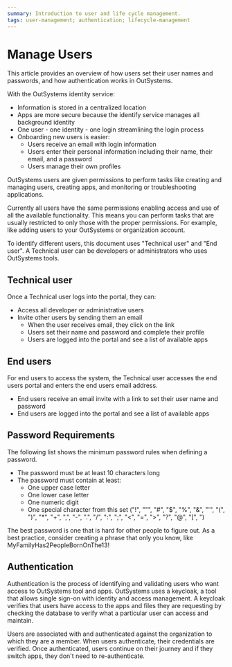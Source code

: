 ```yaml
---
summary: Introduction to user and life cycle management.  
tags: user-management; authentication; lifecycle-management
---
```


# Manage Users

This article provides an overview of how users set their user names and passwords, and how authentication works in OutSystems.

With the OutSystems identity service:

* Information is stored in a centralized location
* Apps are more secure because the identify service manages all background identity
* One user - one identity - one login streamlining the login process
* Onboarding new users is easier:
    * Users receive an email with login information
    * Users enter their personal information including their name, their email, and a password
    * Users manage their own profiles
  
OutSystems users are given permissions to perform tasks like creating and managing users, creating apps, and monitoring or troubleshooting applications.

Currently all users have the same permissions enabling access and use of all the available functionality. This means you can perform tasks that are usually restricted to only those with the proper permissions. For example, like adding users to your OutSystems or organization account.

<div lass="info" markdown="1">

To identify different users, this document uses "Technical user" and "End user".  A Technical user can be developers or administrators who uses OutSystems tools.

</div>

## Technical user

Once a Technical user logs into the portal, they can:

* Access all developer or administrative users
* Invite other users by sending them an email
    * When the user receives email, they click on the link
    * Users set their name and password and complete their profile
    * Users are logged into the portal and see a list of available apps

## End users

For end users to access the system, the Technical user accesses the end users portal and enters the end users email address.

* End users receive an email invite with a link to set their user name and password
* End users are logged into the portal and see a list of available apps

## Password Requirements

The following list shows the minimum password rules when defining a password.

* The password must be at least 10 characters long
* The password must contain at least:
    * One upper case letter
    * One lower case letter
    * One numeric digit
    * One special character from this set ("!", "\"", "#", "$", "%", "&", "'", "(", ")", "*", "+", ",", "-", ".", "/", ":", ";", "<", "=", ">", "?", "@", "[", ")

<div class="info" markdown="1">

The best password is one that is hard for other people to figure out. As a best practice, consider creating a phrase that only you know, like MyFamilyHas2PeopleBornOnThe13!

</div>

## Authentication

Authentication is the process of identifying and validating users who want access to OutSystems tool and apps. OutSystems uses a keycloak, a tool that allows single sign-on with identity and access management. A keycloak verifies that users have access to the apps and files they are requesting by checking the database to verify what a particular user can access and maintain.

Users are associated with and authenticated against the organization to which they are a member.  When users authenticate, their credentials are verified. Once authenticated, users continue on their journey and if they switch apps, they don't need to re-authenticate.
